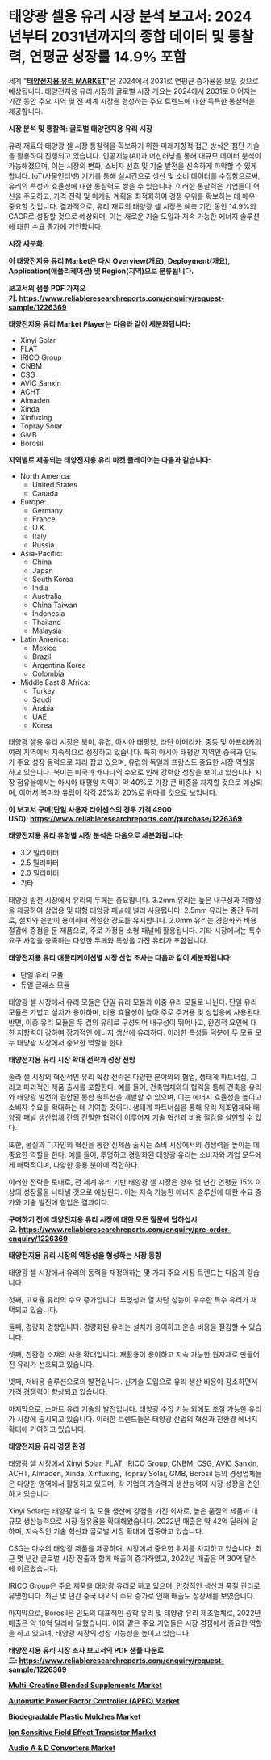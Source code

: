 <p><h1>태양광 셀용 유리 시장 분석 보고서: 2024년부터 2031년까지의 종합 데이터 및 통찰력, 연평균 성장률 14.9% 포함</h1></p><p>세계 "<strong><a href="https://www.reliableresearchreports.com/glass-for-solar-cells-r1226369?utm_campaign=106&utm_medium=8&utm_source=Github&utm_content=ia&utm_term=05122024&utm_id=glass-for-solar-cells">태양전지용 유리 MARKET</a></strong>"은 2024에서 2031로 연평균 증가율을 보일 것으로 예상됩니다. 태양전지용 유리 시장의 글로벌 시장 개요는 2024에서 2031로 이어지는 기간 동안 주요 지역 및 전 세계 시장을 형성하는 주요 트렌드에 대한 독특한 통찰력을 제공합니다.</p>
<p><strong>시장 분석 및 통찰력: 글로벌 태양전지용 유리 시장</strong></p>
<p><p>유리 재료의 태양광 셀 시장 통찰력을 확보하기 위한 미래지향적 접근 방식은 첨단 기술을 활용하여 진행되고 있습니다. 인공지능(AI)과 머신러닝을 통해 대규모 데이터 분석이 가능해졌으며, 이는 시장의 변화, 소비자 선호 및 기술 발전을 신속하게 파악할 수 있게 합니다. IoT(사물인터넷) 기기를 통해 실시간으로 생산 및 소비 데이터를 수집함으로써, 유리의 특성과 효율성에 대한 통찰력도 쌓을 수 있습니다. 이러한 통찰력은 기업들이 혁신을 주도하고, 가격 전략 및 마케팅 계획을 최적화하여 경쟁 우위를 확보하는 데 매우 중요할 것입니다. 결과적으로, 유리 재료의 태양광 셀 시장은 예측 기간 동안 14.9%의 CAGR로 성장할 것으로 예상되며, 이는 새로운 기술 도입과 지속 가능한 에너지 솔루션에 대한 수요 증가에 기인합니다.</p><a href="%7CAUTHORITHY_DOMAIN_URL%7C?utm_campaign=106&utm_medium=8&utm_source=Github&utm_content=ia&utm_term=05122024&utm_id=glass-for-solar-cells"></a></p>
<p><strong>시장 세분화:</strong></p>
<p><strong>이 태양전지용 유리 Market은 다시 Overview(개요), Deployment(개요), Application(애플리케이션) 및 Region(지역)으로 분류됩니다.</strong></p>
<p><strong>보고서의 샘플 PDF 가져오기:&nbsp;<a href="https://www.reliableresearchreports.com/enquiry/request-sample/1226369?utm_campaign=106&utm_medium=8&utm_source=Github&utm_content=ia&utm_term=05122024&utm_id=glass-for-solar-cells">https://www.reliableresearchreports.com/enquiry/request-sample/1226369</a></strong><strong></strong></p>
<p><strong>태양전지용 유리 Market Player는 다음과 같이 세분화됩니다:</strong></p>
<p><ul><li>Xinyi Solar</li><li>FLAT</li><li>IRICO Group</li><li>CNBM</li><li>CSG</li><li>AVIC Sanxin</li><li>ACHT</li><li>Almaden</li><li>Xinda</li><li>Xinfuxing</li><li>Topray Solar</li><li>GMB</li><li>Borosil</li></ul></p>
<p><strong>지역별로 제공되는 태양전지용 유리 마켓 플레이어는 다음과 같습니다:</strong></p>
<p><ul>
    <li>
        North America:
        <ul>
            <li>United States</li>
            <li>Canada</li>
        </ul>
    </li>
    <li>
        Europe:
        <ul>
            <li>Germany</li>
            <li>France</li>
            <li>U.K.</li>
            <li>Italy</li>
            <li>Russia</li>
        </ul>
    </li>
    <li>
        Asia-Pacific:
        <ul>
            <li>China</li>
            <li>Japan</li>
            <li>South Korea</li>
            <li>India</li>
            <li>Australia</li>
            <li>China Taiwan</li>
            <li>Indonesia</li>
            <li>Thailand</li>
            <li>Malaysia</li>
        </ul>
    </li>
    <li>
        Latin America:
        <ul>
            <li>Mexico</li>
            <li>Brazil</li>
            <li>Argentina Korea</li>
            <li>Colombia</li>
        </ul>
    </li>
    <li>
        Middle East & Africa:
        <ul>
            <li>Turkey</li>
            <li>Saudi</li>
            <li>Arabia</li>
            <li>UAE</li>
            <li>Korea</li>
        </ul>
    </li>
    </ul></p>
<p><p>태양광 셀용 유리 시장은 북미, 유럽, 아시아 태평양, 라틴 아메리카, 중동 및 아프리카의 여러 지역에서 지속적으로 성장하고 있습니다. 특히 아시아 태평양 지역인 중국과 인도가 주요 성장 동력으로 자리 잡고 있으며, 유럽의 독일과 프랑스도 중요한 시장 역할을 하고 있습니다. 북미는 미국과 캐나다의 수요로 인해 강력한 성장을 보이고 있습니다. 시장 점유율에서는 아시아 태평양 지역이 약 40%로 가장 큰 비중을 차지할 것으로 예상되며, 이어서 북미와 유럽이 각각 25%와 20%로 뒤따를 것으로 보입니다.</p></p>
<p><strong>이 보고서 구매(단일 사용자 라이센스의 경우 가격 4900 USD):&nbsp;<a href="https://www.reliableresearchreports.com/purchase/1226369?utm_campaign=106&utm_medium=8&utm_source=Github&utm_content=ia&utm_term=05122024&utm_id=glass-for-solar-cells">https://www.reliableresearchreports.com/purchase/1226369</a></strong></p>
<p><strong>태양전지용 유리 유형별 시장 분석은 다음으로 세분화됩니다:</strong></p>
<p><ul><li>3.2 밀리미터</li><li>2.5 밀리미터</li><li>2.0 밀리미터</li><li>기타</li></ul></p>
<p><p>태양광 발전 시장에서 유리의 두께는 중요합니다. 3.2mm 유리는 높은 내구성과 저항성을 제공하여 상업용 및 대형 태양광 패널에 널리 사용됩니다. 2.5mm 유리는 중간 두께로, 설치와 운반이 용이하며 적절한 강도를 유지합니다. 2.0mm 유리는 경량화와 비용 절감에 중점을 둔 제품으로, 주로 가정용 소형 패널에 활용됩니다. 기타 시장에서는 특수 요구 사항을 충족하는 다양한 두께와 특성을 가진 유리가 포함됩니다.</p></p>
<p><strong>태양전지용 유리 애플리케이션별 시장 산업 조사는 다음과 같이 세분화됩니다:</strong></p>
<p><ul><li>단일 유리 모듈</li><li>듀얼 글래스 모듈</li></ul></p>
<p><p>태양광 셀 시장에서 유리 모듈은 단일 유리 모듈과 이중 유리 모듈로 나뉜다. 단일 유리 모듈은 가볍고 설치가 용이하며, 비용 효율성이 높아 주로 주거용 및 상업용에 사용된다. 반면, 이중 유리 모듈은 두 겹의 유리로 구성되어 내구성이 뛰어나고, 환경적 요인에 대한 저항력이 강하여 장기적인 에너지 생산에 유리하다. 이러한 특성들 덕분에 두 모듈 모두 태양광 시장에서 중요한 역할을 한다.</p></p>
<p><strong>태양전지용 유리 시장 확대 전략과 성장 전망</strong></p>
<p><p>솔라 셀 시장의 혁신적인 유리 확장 전략은 다양한 분야와의 협업, 생태계 파트너십, 그리고 파괴적인 제품 출시를 포함한다. 예를 들어, 건축업체와의 협력을 통해 건축용 유리와 태양광 발전이 결합된 통합 솔루션을 개발할 수 있으며, 이는 에너지 효율성을 높이고 소비자 수요를 확대하는 데 기여할 것이다. 생태계 파트너십을 통해 유리 제조업체와 태양광 패널 생산업체 간의 긴밀한 협력이 이루어져 기술 혁신과 비용 절감을 실현할 수 있다.</p><p>또한, 물질과 디자인의 혁신을 통한 신제품 출시는 소비 시장에서의 경쟁력을 높이는 데 중요한 역할을 한다. 예를 들어, 투명하고 경량화된 태양광 유리는 소비자와 기업 모두에게 매력적이며, 다양한 응용 분야에 적합하다.</p><p>이러한 전략을 토대로, 전 세계 유리 기반 태양광 셀 시장은 향후 몇 년간 연평균 15% 이상의 성장률을 나타낼 것으로 예상된다. 이는 지속 가능한 에너지 솔루션에 대한 수요 증가와 기술 발전에 힘입은 결과이다.</p></p>
<p><strong>구매하기 전에 태양전지용 유리 시장에 대한 모든 질문에 답하십시오.&nbsp;<a href="https://www.reliableresearchreports.com/enquiry/pre-order-enquiry/1226369?utm_campaign=106&utm_medium=8&utm_source=Github&utm_content=ia&utm_term=05122024&utm_id=glass-for-solar-cells">https://www.reliableresearchreports.com/enquiry/pre-order-enquiry/1226369</a></strong><strong></strong></p>
<p><strong>태양전지용 유리 시장의 역동성을 형성하는 시장 동향</strong></p>
<p><p>태양광 셀 시장에서 유리의 동력을 재정의하는 몇 가지 주요 시장 트렌드는 다음과 같습니다. </p><p>첫째, 고효율 유리의 수요 증가입니다. 투명성과 열 차단 성능이 우수한 특수 유리가 채택되고 있습니다. </p><p>둘째, 경량화 경향입니다. 경량화된 유리는 설치가 용이하고 운송 비용을 절감할 수 있습니다. </p><p>셋째, 친환경 소재의 사용 확대입니다. 재활용이 용이하고 지속 가능한 원자재로 만들어진 유리가 선호되고 있습니다. </p><p>넷째, 저비용 솔루션으로의 발전입니다. 신기술 도입으로 유리 생산 비용이 감소하면서 가격 경쟁력이 향상되고 있습니다. </p><p>마지막으로, 스마트 유리 기술의 발전입니다. 태양광 수집 기능 외에도 조절 가능한 유리가 시장에 출시되고 있습니다. 이러한 트렌드들은 태양광 산업의 혁신과 친환경 에너지 확대에 기여하고 있습니다.</p></p>
<p><strong>태양전지용 유리 경쟁 환경</strong></p>
<p><p>태양광 셀 시장에서 Xinyi Solar, FLAT, IRICO Group, CNBM, CSG, AVIC Sanxin, ACHT, Almaden, Xinda, Xinfuxing, Topray Solar, GMB, Borosil 등의 경쟁업체들은 다양한 영역에서 활동하고 있으며, 각 기업의 기술력과 생산능력이 시장 성장을 견인하고 있습니다. </p><p>Xinyi Solar는 태양광 유리 및 모듈 생산에 강점을 가진 회사로, 높은 품질의 제품과 대규모 생산능력으로 시장 점유율을 확대해왔습니다. 2022년 매출은 약 42억 달러에 달하며, 지속적인 기술 혁신과 글로벌 시장 확대에 집중하고 있습니다.</p><p>CSG는 다수의 태양광 제품을 제공하며, 시장에서 중요한 위치를 차지하고 있습니다. 최근 몇 년간 글로벌 시장 진출과 함께 매출이 증가하였고, 2022년 매출은 약 30억 달러에 이르렀습니다.</p><p>IRICO Group은 주요 제품을 태양광 유리로 하고 있으며, 안정적인 생산과 품질 관리로 유명합니다. 최근 몇 년간 중국 내외의 수요 증가로 인해 매출도 성장세를 보였습니다.</p><p>마지막으로, Borosil은 인도의 대표적인 광학 유리 및 태양광 유리 제조업체로, 2022년 매출은 약 10억 달러에 달했습니다. 이와 같은 주요 기업들은 시장 경쟁에서 중요한 역할을 하고 있으며, 태양광 시장의 성장 가능성을 높이고 있습니다.</p></p>
<p><strong>태양전지용 유리 시장 조사 보고서의 PDF 샘플 다운로드:&nbsp;<a href="https://www.reliableresearchreports.com/enquiry/request-sample/1226369?utm_campaign=106&utm_medium=8&utm_source=Github&utm_content=ia&utm_term=05122024&utm_id=glass-for-solar-cells">https://www.reliableresearchreports.com/enquiry/request-sample/1226369</a></strong></p>
<p><strong><p><a href="https://github.com/gdfhhhj/Market-Research-Report-List-6/blob/main/multi-creatine-blended-supplements-market.md?utm_campaign=106&utm_medium=8&utm_source=Github&utm_content=ia&utm_term=05122024&utm_id=glass-for-solar-cells">Multi-Creatine Blended Supplements Market</a></p><p><a href="https://issuu.com/reportprime-2/docs/automatic-power-factor-controller-apfc-market-size?utm_campaign=106&utm_medium=8&utm_source=Github&utm_content=ia&utm_term=05122024&utm_id=glass-for-solar-cells">Automatic Power Factor Controller (APFC) Market</a></p><p><a href="https://github.com/julyju69/Market-Research-Report-List-5/blob/main/biodegradable-plastic-mulches-market.md?utm_campaign=106&utm_medium=8&utm_source=Github&utm_content=ia&utm_term=05122024&utm_id=glass-for-solar-cells">Biodegradable Plastic Mulches Market</a></p><p><a href="https://www.linkedin.com/pulse/ion-sensitive-field-effect-transistor-market-growth-analysis-3nk2f?utm_campaign=106&utm_medium=8&utm_source=Github&utm_content=ia&utm_term=05122024&utm_id=glass-for-solar-cells">Ion Sensitive Field Effect Transistor Market</a></p><p><a href="https://issuu.com/reportprime-2/docs/audio-a-d-converters-market-size-2030.pptx?utm_campaign=106&utm_medium=8&utm_source=Github&utm_content=ia&utm_term=05122024&utm_id=glass-for-solar-cells">Audio A & D Converters Market</a></p></strong></p>